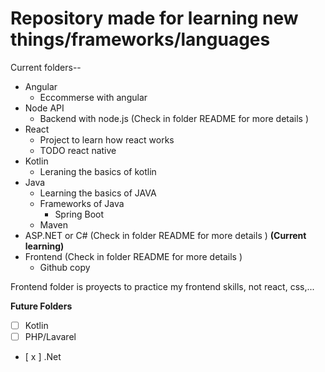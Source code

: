 # Repository made for learning new things/frameworks/languages

Current folders--

* Angular
    * Eccommerse with angular
* Node API
    * Backend with node.js (Check in folder README for more details )
* React
    * Project to learn how react works
    * TODO react native
* Kotlin
    * Leraning the basics of kotlin
* Java
    * Learning the basics of JAVA
    * Frameworks of Java
        * Spring Boot
    * Maven 
* ASP.NET or C# (Check in folder README for more details )  **(Current learning)**
* Frontend (Check in folder README for more details )
    * Github copy

Frontend folder is proyects to practice my frontend skills, not react, css,...


**Future Folders**
- [ ] Kotlin  
- [ ] PHP/Lavarel
- [ x ] .Net
